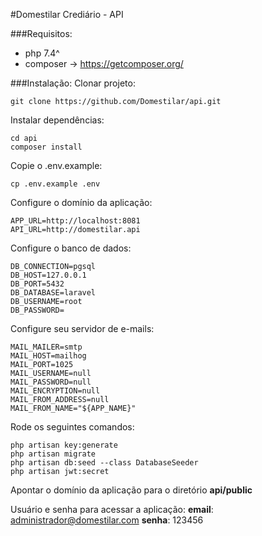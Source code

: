 #Domestilar Crediário - API


###Requisitos:
- php 7.4^
- composer -> https://getcomposer.org/

###Instalação:
Clonar projeto:
```
git clone https://github.com/Domestilar/api.git
```
Instalar dependências:
```
cd api 
composer install
```
Copie o .env.example:
```
cp .env.example .env
```
Configure o domínio da aplicação:
```
APP_URL=http://localhost:8081
API_URL=http://domestilar.api
```
Configure o banco de dados:
```
DB_CONNECTION=pgsql
DB_HOST=127.0.0.1
DB_PORT=5432
DB_DATABASE=laravel
DB_USERNAME=root
DB_PASSWORD=
```
Configure seu servidor de e-mails:
```
MAIL_MAILER=smtp
MAIL_HOST=mailhog
MAIL_PORT=1025
MAIL_USERNAME=null
MAIL_PASSWORD=null
MAIL_ENCRYPTION=null
MAIL_FROM_ADDRESS=null
MAIL_FROM_NAME="${APP_NAME}"
```

Rode os seguintes comandos:
```
php artisan key:generate
php artisan migrate
php artisan db:seed --class DatabaseSeeder
php artisan jwt:secret
```
Apontar o domínio da aplicação para o diretório **api/public**

Usuário e senha para acessar a aplicação:
**email**: administrador@domestilar.com
**senha**: 123456
